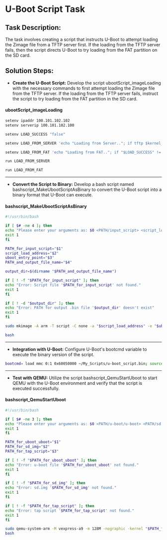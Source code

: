 # U-Boot Script Task

## Task Description:
The task involves creating a script that instructs U-Boot to attempt loading the Zimage file from a TFTP server first. If the loading from the TFTP server fails, then the script directs U-Boot to try loading from the FAT partition on the SD card.

## Solution Steps:
- **Create the U-Boot Script:** Develop the script ubootScript_imageLoading with the necessary commands to first attempt loading the Zimage file from the TFTP server. If the loading from the TFTP server fails, instruct the script to try loading from the FAT partition in the SD card.

#### ubootScript_imageLoading 
```bash
setenv ipaddr 100.101.102.102
setenv serverip 100.101.102.100

setenv LOAD_SUCCESS "false"

setenv LOAD_FROM_SERVER 'echo "Loading from Server.."; if tftp $kernel_addr_r Zimage; then echo "Loading from Server is DONE!"; bootz $kernel_addr_r $fdt_addr_r; else echo "Failed to load from Server!"; setenv LOAD_SUCCESS "true"; fi'

setenv LOAD_FROM_FAT 'echo "Loading from FAT.."; if "$LOAD_SUCCESS" != "true"; then if mmc dev; then if fatload mmc 0:1 $kernel_addr_r Zimage; then echo "Loading from FAT is DONE!"; bootz $kernel_addr_r $fdt_addr_r; else echo "Failed to load from FAT"; setenv LOAD_SUCCESS "true"; fi; else echo "mmc device not found"; fi; else echo "Error: Already Loaded from Server"; fi'

run LOAD_FROM_SERVER

run LOAD_FROM_FAT

```

---

- **Convert the Script to Binary:** Develop a bash script named bashscript_MakeUbootScriptAsBinary to convert the U-Boot script into a binary format that U-Boot can execute.

#### bashscript_MakeUbootScriptAsBinary
```bash
#!/usr/bin/bash

if [ $# -ne 4 ]; then
echo "Please enter your arguments as: $0 <PATH/input_script> <script_load_address> <uboot_entry_point> <PATH/output_file_name>"
exit 1
fi

PATH_for_input_script="$1"
script_load_address="$2"
uboot_entry_point="$3"
PATH_and_output_file_name="$4"

output_dir=$(dirname "$PATH_and_output_file_name")

if [ ! -f "$PATH_for_input_script" ]; then 
echo "Error: Script file '$PATH_for_input_script' not found."
exit 1
fi

if [ ! -d "$output_dir" ]; then 
echo "Error: PATH for output .bin file '$output_dir' doesn't exist"
exit 1
fi

sudo mkimage -A arm -T script -C none -a "$script_load_address" -e "$uboot_entry_point" -n 'MyScript' -d "$PATH_for_input_script" "$PATH_and_output_file_name"

bash
```

---

- **Integration with U-Boot:** Configure U-Boot's bootcmd variable to execute the binary version of the script.

```bash
bootcmd= load mmc 0:1 0x60050000 ~/My_Scripts/u-boot_script.bin; source 0x60050000
```

---

- **Test with QEMU:** Utilize the script bashscript_QemuStartUboot to start QEMU with the U-Boot environment and verify that the script is executed successfully.

#### bashscript_QemuStartUboot

```bash
#!/usr/bin/bash

if [ $# -ne 3 ]; then
echo "Please enter your arguments as: $0 <PATH/u-boot/u-boot> <PATH/sd.img> <PATH/tap_script>"
exit 1
fi

PATH_for_uboot_uboot="$1"
PATH_for_sd_img="$2"
PATH_for_tap_script="$3"

if [ ! -f "$PATH_for_uboot_uboot" ]; then 
echo "Error: u-boot file '$PATH_for_uboot_uboot' not found."
exit 1
fi

if [ ! -f "$PATH_for_sd_img" ]; then 
echo "Error: sd.img '$PATH_for_sd_img' not found."
exit 1
fi

if [ ! -f "$PATH_for_tap_script" ]; then 
echo "Error: tap script '$PATH_for_tap_script' not found."
exit 1
fi

sudo qemu-system-arm -M vexpress-a9 -m 128M -nographic -kernel "$PATH_for_uboot_uboot" -sd "$PATH_for_sd_img" -net tap,script="$PATH_for_tap_script" -net nic
bash
```
